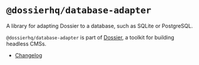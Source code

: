 # `@dossierhq/database-adapter`

A library for adapting Dossier to a database, such as SQLite or PostgreSQL.

`@dossierhq/database-adapter` is part of [Dossier](https://www.dossierhq.dev/), a toolkit for building headless CMSs.

- [Changelog](./CHANGELOG.md)
